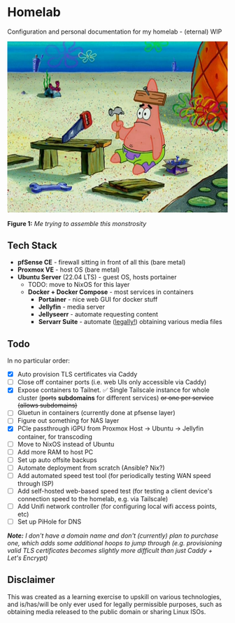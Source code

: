 # Homelab

Configuration and personal documentation for my homelab - (eternal) WIP

<img src="./docs/img/patrick.jpg" width=511>

**Figure 1:** _Me trying to assemble this monstrosity_

## Tech Stack

-   **pfSense CE** - firewall sitting in front of all this (bare metal)
-   **Proxmox VE** - host OS (bare metal)
-   **Ubuntu Server** (22.04 LTS) - guest OS, hosts portainer
    -   TODO: move to NixOS for this layer
    -   **Docker + Docker Compose** - most services in containers
        -   **Portainer** - nice web GUI for docker stuff
        -   **Jellyfin** - media server
        -   **Jellyseerr** - automate requesting content
        -   **Servarr Suite** - automate ([legally!](#disclaimer)) obtaining various media files

## Todo

In no particular order:

- [x] Auto provision TLS certificates via Caddy
- [ ] Close off container ports (i.e. web UIs only accessible via Caddy)
- [x] Expose containers to Tailnet. ✅ Single Tailscale instance for whole cluster (~~ports~~ **subdomains** for different services) ~~or one per service (allows subdomains)~~
- [ ] Gluetun in containers (currently done at pfsense layer)
- [ ] Figure out something for NAS layer
- [x] PCIe passthrough iGPU from Proxmox Host -> Ubuntu -> Jellyfin container, for transcoding
- [ ] Move to NixOS instead of Ubuntu
- [ ] Add more RAM to host PC
- [ ] Set up auto offsite backups
- [ ] Automate deployment from scratch (Ansible? Nix?)
- [ ] Add automated speed test tool (for periodically testing WAN speed through ISP)
- [ ] Add self-hosted web-based speed test (for testing a client device's connection speed to the homelab, e.g. via Tailscale)
- [ ] Add Unifi network controller (for configuring local wifi access points, etc)
- [ ] Set up PiHole for DNS

_**Note:** I don't have a domain name and don't (currently) plan to purchase one, which adds some additional hoops to jump through (e.g. provisioning valid TLS certificates becomes slightly more difficult than just Caddy + Let's Encrypt)_

## Disclaimer

This was created as a learning exercise to upskill on various technologies, and is/has/will be only ever used for legally permissible purposes, such as obtaining media released to the public domain or sharing Linux ISOs.
